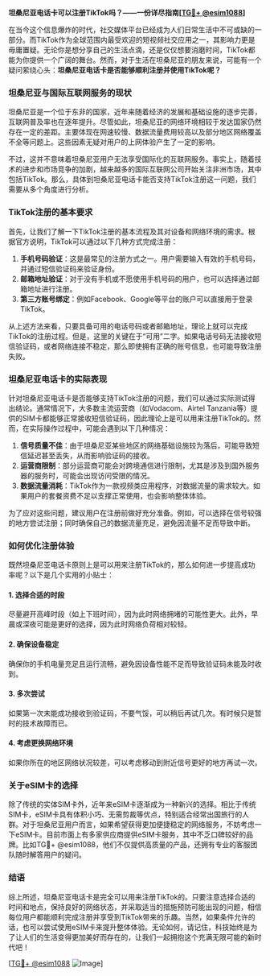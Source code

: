 **坦桑尼亚电话卡可以注册TikTok吗？——一份详尽指南[[TG💪+ @esim1088](https://t.me/s/esim1088)]**

在当今这个信息爆炸的时代，社交媒体平台已经成为人们日常生活中不可或缺的一部分。而TikTok作为全球范围内最受欢迎的短视频社交应用之一，其影响力更是毋庸置疑。无论你是想分享自己的生活点滴，还是仅仅想要消磨时间，TikTok都能为你提供一个广阔的舞台。然而，对于生活在坦桑尼亚的朋友来说，可能有一个疑问萦绕心头：**坦桑尼亚电话卡是否能够顺利注册并使用TikTok呢？**

### 坦桑尼亚与国际互联网服务的现状

坦桑尼亚是一个位于东非的国家，近年来随着经济的发展和基础设施的逐步完善，互联网普及率也在逐年提升。尽管如此，坦桑尼亚的网络环境相较于发达国家仍然存在一定的差距。主要体现在网速较慢、数据流量费用较高以及部分地区网络覆盖不全等问题上。这些因素无疑对用户的上网体验产生了一定的影响。

不过，这并不意味着坦桑尼亚用户无法享受国际化的互联网服务。事实上，随着技术的进步和市场竞争的加剧，越来越多的国际互联网公司开始关注非洲市场，其中包括TikTok。那么，具体到坦桑尼亚电话卡能否支持TikTok注册这一问题，我们需要从多个角度进行分析。

### TikTok注册的基本要求

首先，让我们了解一下TikTok注册的基本流程及其对设备和网络环境的需求。根据官方说明，TikTok可以通过以下几种方式完成注册：

1. **手机号码验证**：这是最常见的注册方式之一。用户需要输入有效的手机号码，并通过短信验证码来验证身份。
2. **邮箱地址验证**：对于没有手机或不愿使用手机号码的用户，也可以选择通过邮箱地址进行注册。
3. **第三方账号绑定**：例如Facebook、Google等平台的账户可以直接用于登录TikTok。

从上述方法来看，只要具备可用的电话号码或者邮箱地址，理论上就可以完成TikTok的注册过程。但是，这里的关键在于“可用”二字。如果电话号码无法接收短信验证码，或者网络连接不稳定，那么即使拥有正确的账号信息，也可能导致注册失败。

### 坦桑尼亚电话卡的实际表现

针对坦桑尼亚电话卡是否能够支持TikTok注册的问题，我们可以通过实际测试得出结论。通常情况下，大多数主流运营商（如Vodacom、Airtel Tanzania等）提供的SIM卡都能够正常接收短信验证码，因此理论上是可以用来注册TikTok的。然而，在实际操作过程中，可能会遇到以下几种情况：

1. **信号质量不佳**：由于坦桑尼亚某些地区的网络基础设施较为落后，可能导致短信延迟甚至丢失，从而影响验证码的接收。
2. **运营商限制**：部分运营商可能会对跨境通信进行限制，尤其是涉及到国外服务器的服务时，可能会出现访问受限的情况。
3. **数据流量消耗**：TikTok作为一款视频类应用程序，对数据流量的需求较大。如果用户的套餐资费不足以支撑正常使用，也会影响整体体验。

为了应对这些问题，建议用户在注册前做好充分准备。例如，可以选择在信号较强的地方尝试注册；同时确保自己的数据流量充足，避免因流量不足而导致中断。

### 如何优化注册体验

既然坦桑尼亚电话卡原则上是可以用来注册TikTok的，那么如何进一步提高成功率呢？以下是几个实用的小贴士：

#### 1. 选择合适的时段
尽量避开高峰时段（如上下班时间），因为此时网络拥堵的可能性更大。此外，早晨或深夜可能是更好的选择，因为此时网络负荷相对较轻。

#### 2. 确保设备稳定
确保你的手机电量充足且运行流畅，避免因设备性能不足而导致验证码未能及时收到。

#### 3. 多次尝试
如果第一次未能成功接收到验证码，不要气馁，可以稍后再试几次。有时候只是暂时的技术故障而已。

#### 4. 考虑更换网络环境
如果你所在的地区网络状况较差，可以考虑移动到附近信号更好的地方再试一次。

### 关于eSIM卡的选择

除了传统的实体SIM卡外，近年来eSIM卡逐渐成为一种新兴的选择。相比于传统SIM卡，eSIM卡具有体积小巧、无需剪裁等优点，特别适合经常出国旅行的人群。对于坦桑尼亚用户而言，如果希望获得更加便捷稳定的网络服务，不妨考虑一下eSIM卡。目前市面上有多家供应商提供eSIM卡服务，其中不乏口碑较好的品牌。比如TG💪+ @esim1088，他们不仅提供高质量的产品，还拥有专业的客服团队随时解答用户的疑问。

### 结语

综上所述，坦桑尼亚电话卡是完全可以用来注册TikTok的。只要注意选择合适的时间和地点，保持良好的网络状态，并采取适当的措施预防可能出现的问题，相信每位用户都能顺利完成注册并享受到TikTok带来的乐趣。当然，如果条件允许的话，也可以尝试使用eSIM卡来提升整体体验。无论如何，请记住，科技始终是为了让人们的生活变得更加美好而存在的，让我们一起拥抱这个充满无限可能的新时代吧！

[[TG💪+ @esim1088](https://t.me/s/esim1088) ![Image](https://i.postimg.cc/4NQfJmqS/Snipaste-2025-05-13-00-14-12.png)]